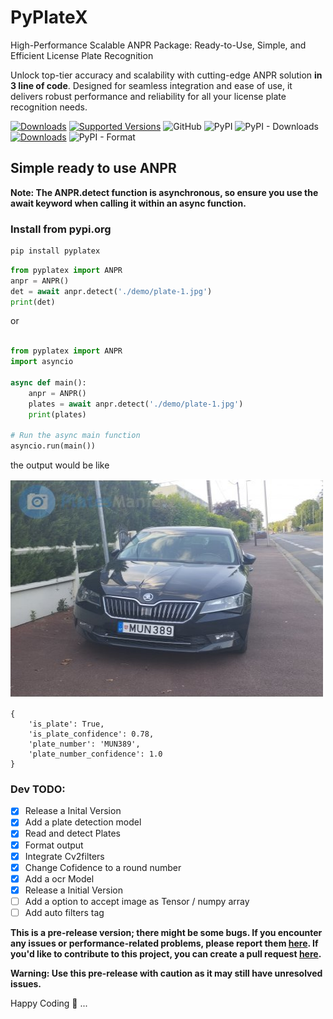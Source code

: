 # PyPlateX
High-Performance Scalable ANPR Package: Ready-to-Use, Simple, and Efficient License Plate Recognition

Unlock top-tier accuracy and scalability with cutting-edge ANPR solution **in 3 line of code**. Designed for seamless integration and ease of use, it delivers robust performance and reliability for all your license plate recognition needs.


[![Downloads](https://static.pepy.tech/personalized-badge/pyplatex?period=total&units=abbreviation&left_color=grey&right_color=yellow&left_text=Total-Downloads)](https://pepy.tech/project/pyplatex)
[![Supported Versions](https://img.shields.io/pypi/pyversions/pyplatex.svg)](https://pypi.org/project/pyplatex)
![GitHub](https://img.shields.io/github/license/nuhmanpk/pyplatex)
![PyPI](https://img.shields.io/pypi/v/pyplatex)
![PyPI - Downloads](https://img.shields.io/pypi/dm/pyplatex)
[![Downloads](https://static.pepy.tech/personalized-badge/pyplatex?period=week&units=international_system&left_color=grey&right_color=brightgreen&left_text=Downloads/Week)](https://pepy.tech/project/pyplatex)
![PyPI - Format](https://img.shields.io/pypi/format/pyplatex)

## Simple ready to use ANPR 

**Note: The ANPR.detect function is asynchronous, so ensure you use the await keyword when calling it within an async function.**

### Install from pypi.org

```sh
pip install pyplatex
```

```py
from pyplatex import ANPR
anpr = ANPR()
det = await anpr.detect('./demo/plate-1.jpg')
print(det)
```
or

```py

from pyplatex import ANPR
import asyncio

async def main():
    anpr = ANPR()
    plates = await anpr.detect('./demo/plate-1.jpg')
    print(plates)

# Run the async main function
asyncio.run(main())

```
the output would be like

<img src='./demo/plate-1.jpg' width=500px height=350px />

```
{
    'is_plate': True, 
    'is_plate_confidence': 0.78, 
    'plate_number': 'MUN389', 
    'plate_number_confidence': 1.0
}
```


### Dev TODO:
- [x] Release a Inital Version
- [x] Add a plate detection model
- [x] Read and detect Plates
- [x] Format output
- [x] Integrate Cv2filters
- [x] Change Cofidence to a round number
- [x] Add a ocr Model
- [x] Release a Initial Version
- [ ] Add a option to accept image as Tensor / numpy array
- [ ] Add auto filters tag
<!-- [ ] -->

**This is a pre-release version; there might be some bugs. If you encounter any issues or performance-related problems, please report them [here](https://github.com/nuhmanpk/pyplatex/issues). If you'd like to contribute to this project, you can create a pull request [here](https://github.com/nuhmanpk/pyplatex/pulls).**

**Warning: Use this pre-release with caution as it may still have unresolved issues.**

Happy Coding 🚀 ...
